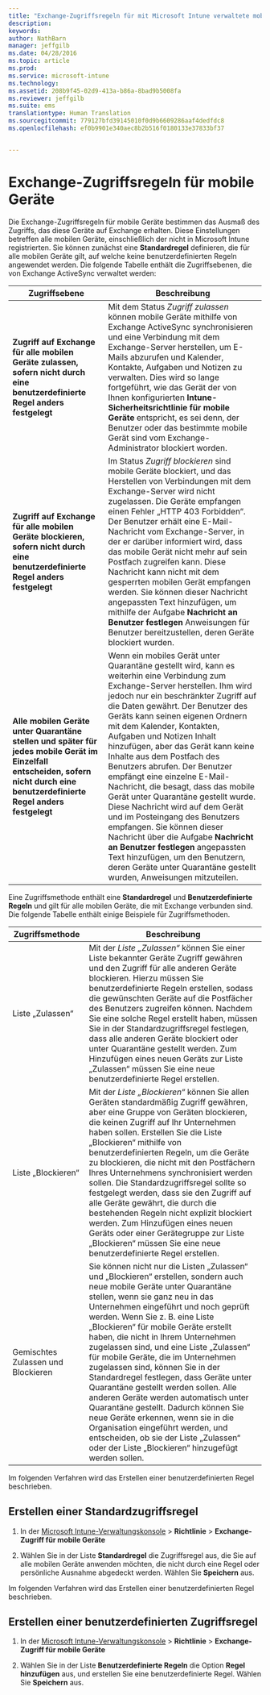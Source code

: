 ```yaml
---
title: "Exchange-Zugriffsregeln für mit Microsoft Intune verwaltete mobile Geräte | Microsoft Intune"
description: 
keywords: 
author: NathBarn
manager: jeffgilb
ms.date: 04/28/2016
ms.topic: article
ms.prod: 
ms.service: microsoft-intune
ms.technology: 
ms.assetid: 208b9f45-02d9-413a-b86a-8bad9b5008fa
ms.reviewer: jeffgilb
ms.suite: ems
translationtype: Human Translation
ms.sourcegitcommit: 779127bfd39145010f0d9b6609286aaf4dedfdc8
ms.openlocfilehash: ef0b9901e340aec8b2b516f0180133e37833bf37


---
```


# Exchange-Zugriffsregeln für mobile Geräte
Die Exchange-Zugriffsregeln für mobile Geräte bestimmen das Ausmaß des Zugriffs, das diese Geräte auf Exchange erhalten. Diese Einstellungen betreffen alle mobilen Geräte, einschließlich der nicht in Microsoft Intune registrierten. Sie können zunächst eine **Standardregel** definieren, die für alle mobilen Geräte gilt, auf welche keine benutzerdefinierten Regeln angewendet werden. Die folgende Tabelle enthält die Zugriffsebenen, die von Exchange ActiveSync verwaltet werden:

|Zugriffsebene|Beschreibung|
|----------------|---------------|
|**Zugriff auf Exchange für alle mobilen Geräte zulassen, sofern nicht durch eine benutzerdefinierte Regel anders festgelegt**|Mit dem Status *Zugriff zulassen* können mobile Geräte mithilfe von Exchange ActiveSync synchronisieren und eine Verbindung mit dem Exchange-Server herstellen, um E-Mails abzurufen und Kalender, Kontakte, Aufgaben und Notizen zu verwalten. Dies wird so lange fortgeführt, wie das Gerät der von Ihnen konfigurierten **Intune-Sicherheitsrichtlinie für mobile Geräte** entspricht, es sei denn, der Benutzer oder das bestimmte mobile Gerät sind vom Exchange-Administrator blockiert worden.|
|**Zugriff auf Exchange für alle mobilen Geräte blockieren, sofern nicht durch eine benutzerdefinierte Regel anders festgelegt**|Im Status *Zugriff blockieren* sind mobile Geräte blockiert, und das Herstellen von Verbindungen mit dem Exchange-Server wird nicht zugelassen. Die Geräte empfangen einen Fehler „HTTP 403 Forbidden“. Der Benutzer erhält eine E-Mail-Nachricht vom Exchange-Server, in der er darüber informiert wird, dass das mobile Gerät nicht mehr auf sein Postfach zugreifen kann. Diese Nachricht kann nicht mit dem gesperrten mobilen Gerät empfangen werden. Sie können dieser Nachricht angepassten Text hinzufügen, um mithilfe der Aufgabe **Nachricht an Benutzer festlegen** Anweisungen für Benutzer bereitzustellen, deren Geräte blockiert wurden.|
|**Alle mobilen Geräte unter Quarantäne stellen und später für jedes mobile Gerät im Einzelfall entscheiden, sofern nicht durch eine benutzerdefinierte Regel anders festgelegt**|Wenn ein mobiles Gerät unter Quarantäne gestellt wird, kann es weiterhin eine Verbindung zum Exchange-Server herstellen. Ihm wird jedoch nur ein beschränkter Zugriff auf die Daten gewährt. Der Benutzer des Geräts kann seinen eigenen Ordnern mit dem Kalender, Kontakten, Aufgaben und Notizen Inhalt hinzufügen, aber das Gerät kann keine Inhalte aus dem Postfach des Benutzers abrufen. Der Benutzer empfängt eine einzelne E-Mail-Nachricht, die besagt, dass das mobile Gerät unter Quarantäne gestellt wurde. Diese Nachricht wird auf dem Gerät und im Posteingang des Benutzers empfangen. Sie können dieser Nachricht über die Aufgabe **Nachricht an Benutzer festlegen** angepassten Text hinzufügen, um den Benutzern, deren Geräte unter Quarantäne gestellt wurden, Anweisungen mitzuteilen.|

Eine Zugriffsmethode enthält eine **Standardregel** und **Benutzerdefinierte Regeln** und gilt für alle mobilen Geräte, die mit Exchange verbunden sind. Die folgende Tabelle enthält einige Beispiele für Zugriffsmethoden.

|Zugriffsmethode|Beschreibung|
|-------------------|---------------|
|Liste „Zulassen“|Mit der *Liste „Zulassen“* können Sie einer Liste bekannter Geräte Zugriff gewähren und den Zugriff für alle anderen Geräte blockieren. Hierzu müssen Sie benutzerdefinierte Regeln erstellen, sodass die gewünschten Geräte auf die Postfächer des Benutzers zugreifen können. Nachdem Sie eine solche Regel erstellt haben, müssen Sie in der Standardzugriffsregel festlegen, dass alle anderen Geräte blockiert oder unter Quarantäne gestellt werden. Zum Hinzufügen eines neuen Geräts zur Liste „Zulassen“ müssen Sie eine neue benutzerdefinierte Regel erstellen.|
|Liste „Blockieren“|Mit der *Liste „Blockieren“* können Sie allen Geräten standardmäßig Zugriff gewähren, aber eine Gruppe von Geräten blockieren, die keinen Zugriff auf Ihr Unternehmen haben sollen. Erstellen Sie die Liste „Blockieren“ mithilfe von benutzerdefinierten Regeln, um die Geräte zu blockieren, die nicht mit den Postfächern Ihres Unternehmens synchronisiert werden sollen. Die Standardzugriffsregel sollte so festgelegt werden, dass sie den Zugriff auf alle Geräte gewährt, die durch die bestehenden Regeln nicht explizit blockiert werden. Zum Hinzufügen eines neuen Geräts oder einer Gerätegruppe zur Liste „Blockieren“ müssen Sie eine neue benutzerdefinierte Regel erstellen.|
|Gemischtes Zulassen und Blockieren|Sie können nicht nur die Listen „Zulassen“ und „Blockieren“ erstellen, sondern auch neue mobile Geräte unter Quarantäne stellen, wenn sie ganz neu in das Unternehmen eingeführt und noch geprüft werden. Wenn Sie z. B. eine Liste „Blockieren“ für mobile Geräte erstellt haben, die nicht in Ihrem Unternehmen zugelassen sind, und eine Liste „Zulassen“ für mobile Geräte, die im Unternehmen zugelassen sind, können Sie in der Standardregel festlegen, dass Geräte unter Quarantäne gestellt werden sollen. Alle anderen Geräte werden automatisch unter Quarantäne gestellt. Dadurch können Sie neue Geräte erkennen, wenn sie in die Organisation eingeführt werden, und entscheiden, ob sie der Liste „Zulassen“ oder der Liste „Blockieren“ hinzugefügt werden sollen.|
Im folgenden Verfahren wird das Erstellen einer benutzerdefinierten Regel beschrieben.

## Erstellen einer Standardzugriffsregel

1.  In der [Microsoft Intune-Verwaltungskonsole](http://manage.microsoft.com) &gt; **Richtlinie** &gt; **Exchange-Zugriff für mobile Geräte**

2.  Wählen Sie in der Liste **Standardregel** die Zugriffsregel aus, die Sie auf alle mobilen Geräte anwenden möchten, die nicht durch eine Regel oder persönliche Ausnahme abgedeckt werden. Wählen Sie **Speichern** aus.

Im folgenden Verfahren wird das Erstellen einer benutzerdefinierten Regel beschrieben.

## Erstellen einer benutzerdefinierten Zugriffsregel

1. In der [Microsoft Intune-Verwaltungskonsole](http://manage.microsoft.com) &gt; **Richtlinie** &gt; **Exchange-Zugriff für mobile Geräte**

2.  Wählen Sie in der Liste **Benutzerdefinierte Regeln** die Option **Regel hinzufügen** aus, und erstellen Sie eine benutzerdefinierte Regel. Wählen Sie **Speichern** aus.



<!--HONumber=Jun16_HO4-->


